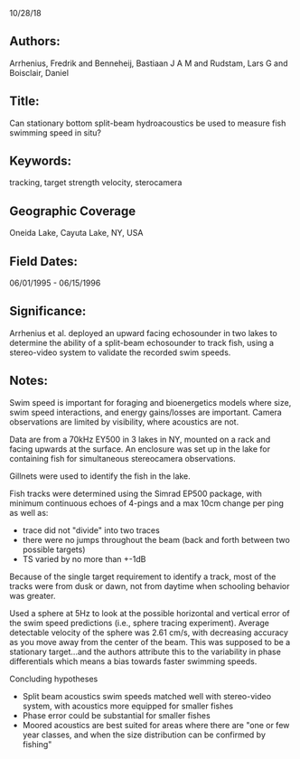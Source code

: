 10/28/18
## Authors:
Arrhenius, Fredrik and Benneheij, Bastiaan J A M and Rudstam, Lars G and Boisclair, Daniel
## Title:
Can stationary bottom split-beam hydroacoustics be used to measure fish swimming speed in situ?
## Keywords:
tracking, target strength velocity, sterocamera
## Geographic Coverage
Oneida Lake, Cayuta Lake, NY, USA
## Field Dates:
06/01/1995 - 06/15/1996
## Significance:
Arrhenius et al. deployed an upward facing echosounder in two lakes to determine the ability of a split-beam echosounder to track fish, using a stereo-video system to validate the recorded swim speeds.

## Notes:
Swim speed is important for foraging and bioenergetics models where size, swim speed interactions, and energy gains/losses are important.  Camera observations are limited by visibility, where acoustics are not.

Data are from a 70kHz EY500 in 3 lakes in NY, mounted on a rack and facing upwards at the surface.  An enclosure was set up in the lake for containing fish for simultaneous stereocamera observations.

Gillnets were used to identify the fish in the lake.

Fish tracks were determined using the Simrad EP500 package, with minimum continuous echoes of 4-pings and a max 10cm change per ping as well as:
- trace did not "divide" into two traces
- there were no jumps throughout the beam (back and forth between two possible targets)
- TS varied by no more than +-1dB

Because of the single target requirement to identify a track, most of the tracks were from dusk or dawn, not from daytime when schooling behavior was greater.

Used a sphere at 5Hz to look at the possible horizontal and vertical error of the swim speed predictions (i.e., sphere tracing experiment).  Average detectable velocity of the sphere was 2.61 cm/s, with decreasing accuracy as you move away from the center of the beam. This was supposed to be a stationary target...and the authors attribute this to the variability in phase differentials which means a bias towards faster swimming speeds.

Concluding hypotheses
* Split beam acoustics swim speeds matched well with stereo-video system, with acoustics more equipped for smaller fishes
* Phase error could be substantial for smaller fishes
* Moored acoustics are best suited for areas where there are "one or few year classes, and when the size distribution can be confirmed by fishing"

